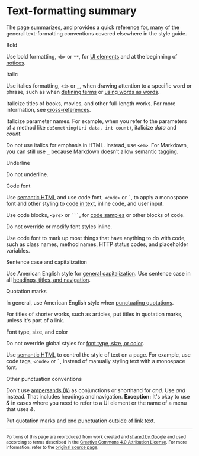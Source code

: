 # Text-formatting summary

The page summarizes, and provides a quick reference for, many of the general
text-formatting conventions covered elsewhere in the style guide.

Bold

Use bold formatting, `<b>` or `**`, for [UI elements](ui-elements.md#formatting)
and at the beginning of [notices](notices.md).

Italic

Use italics formatting, `<i>` or `_`, when drawing attention to a specific word
or phrase, such as when [defining terms](formatting-key-terms.md) or
[using words as words](formatting-words-as-words.md).

Italicize titles of books, movies, and other full-length works. For more
information, see [cross-references](url-links.md).

Italicize parameter names. For example, when you refer to the parameters of a
method like `doSomething(Uri data, int count)`, italicize _data_ and _count_.

Do not use italics for emphasis in HTML. Instead, use `<em>`. For Markdown, you
can still use `_` because Markdown doesn't allow semantic tagging.

Underline

Do not underline.

Code font

Use [semantic HTML](semantic-tagging.md) and use code font, `<code>` or `` ` ``,
to apply a monospace font and other styling to [code in text](code-in-text.md),
inline code, and user input.

Use code blocks, `<pre>` or ` ``` `, for [code samples](code-samples.md) or
other blocks of code.

Do not override or modify font styles inline.

Use code font to mark up most things that have anything to do with code, such as
class names, method names, HTTP status codes, and placeholder variables.

Sentence case and capitalization

Use American English style for [general capitalization](capitalization.md). Use
sentence case in all
[headings, titles, and navigation](capitalization#capitalization-in-titles-and-headings.md).

Quotation marks

In general, use American English style when
[punctuating quotations](quotation-marks.md).

For titles of shorter works, such as articles, put titles in quotation marks,
unless it's part of a link.

Font type, size, and color

Do not override global styles for [font type, size, or color](fonts.md).

Use [semantic HTML](semantic-tagging.md) to control the style of text on a page.
For example, use code tags, `<code>` or `` ` ``, instead of manually styling
text with a monospace font.

Other punctuation conventions

Don't use [ampersands (&)](word-list.md#ampersand) as conjunctions or shorthand
for _and_. Use _and_ instead. That includes headings and navigation.
**Exception:** It's okay to use _&_ in cases where you need to refer to a UI
element or the name of a menu that uses _&_.

Put quotation marks and end punctuation
[outside of link text](link-text#punctuation-with-links.md).

---

<small>Portions of this page are reproduced from work created and
[shared by Google](https://developers.google.com/readme/policies/) and used
according to terms described in the
[Creative Commons 4.0 Attribution License](https://creativecommons.org/licenses/by/4.0/).
For more information, refer to the
[original source page](https://developers.google.com/style/typographical-conventions).</small>
